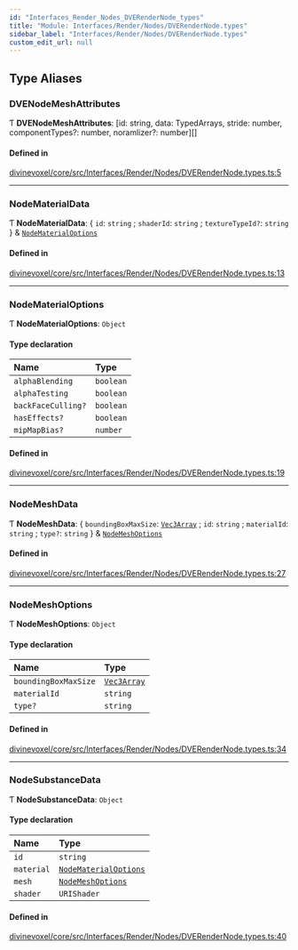 ```yaml
---
id: "Interfaces_Render_Nodes_DVERenderNode_types"
title: "Module: Interfaces/Render/Nodes/DVERenderNode.types"
sidebar_label: "Interfaces/Render/Nodes/DVERenderNode.types"
custom_edit_url: null
---
```


## Type Aliases

### DVENodeMeshAttributes

Ƭ **DVENodeMeshAttributes**: [id: string, data: TypedArrays, stride: number, componentTypes?: number, noramlizer?: number][]

#### Defined in

[divinevoxel/core/src/Interfaces/Render/Nodes/DVERenderNode.types.ts:5](https://github.com/lucasdamianjohnson/DivineVoxelEngine/blob/596fa7391478620ed460dfb4856ff0a763b91c49/divinevoxel/core/src/Interfaces/Render/Nodes/DVERenderNode.types.ts#L5)

___

### NodeMaterialData

Ƭ **NodeMaterialData**: \{ `id`: `string` ; `shaderId`: `string` ; `textureTypeId?`: `string`  } & [`NodeMaterialOptions`](Interfaces_Render_Nodes_DVERenderNode_types.md#nodematerialoptions)

#### Defined in

[divinevoxel/core/src/Interfaces/Render/Nodes/DVERenderNode.types.ts:13](https://github.com/lucasdamianjohnson/DivineVoxelEngine/blob/596fa7391478620ed460dfb4856ff0a763b91c49/divinevoxel/core/src/Interfaces/Render/Nodes/DVERenderNode.types.ts#L13)

___

### NodeMaterialOptions

Ƭ **NodeMaterialOptions**: `Object`

#### Type declaration

| Name | Type |
| :------ | :------ |
| `alphaBlending` | `boolean` |
| `alphaTesting` | `boolean` |
| `backFaceCulling?` | `boolean` |
| `hasEffects?` | `boolean` |
| `mipMapBias?` | `number` |

#### Defined in

[divinevoxel/core/src/Interfaces/Render/Nodes/DVERenderNode.types.ts:19](https://github.com/lucasdamianjohnson/DivineVoxelEngine/blob/596fa7391478620ed460dfb4856ff0a763b91c49/divinevoxel/core/src/Interfaces/Render/Nodes/DVERenderNode.types.ts#L19)

___

### NodeMeshData

Ƭ **NodeMeshData**: \{ `boundingBoxMaxSize`: [`Vec3Array`](Math_Types_Math_types.md#vec3array) ; `id`: `string` ; `materialId`: `string` ; `type?`: `string`  } & [`NodeMeshOptions`](Interfaces_Render_Nodes_DVERenderNode_types.md#nodemeshoptions)

#### Defined in

[divinevoxel/core/src/Interfaces/Render/Nodes/DVERenderNode.types.ts:27](https://github.com/lucasdamianjohnson/DivineVoxelEngine/blob/596fa7391478620ed460dfb4856ff0a763b91c49/divinevoxel/core/src/Interfaces/Render/Nodes/DVERenderNode.types.ts#L27)

___

### NodeMeshOptions

Ƭ **NodeMeshOptions**: `Object`

#### Type declaration

| Name | Type |
| :------ | :------ |
| `boundingBoxMaxSize` | [`Vec3Array`](Math_Types_Math_types.md#vec3array) |
| `materialId` | `string` |
| `type?` | `string` |

#### Defined in

[divinevoxel/core/src/Interfaces/Render/Nodes/DVERenderNode.types.ts:34](https://github.com/lucasdamianjohnson/DivineVoxelEngine/blob/596fa7391478620ed460dfb4856ff0a763b91c49/divinevoxel/core/src/Interfaces/Render/Nodes/DVERenderNode.types.ts#L34)

___

### NodeSubstanceData

Ƭ **NodeSubstanceData**: `Object`

#### Type declaration

| Name | Type |
| :------ | :------ |
| `id` | `string` |
| `material` | [`NodeMaterialOptions`](Interfaces_Render_Nodes_DVERenderNode_types.md#nodematerialoptions) |
| `mesh` | [`NodeMeshOptions`](Interfaces_Render_Nodes_DVERenderNode_types.md#nodemeshoptions) |
| `shader` | `URIShader` |

#### Defined in

[divinevoxel/core/src/Interfaces/Render/Nodes/DVERenderNode.types.ts:40](https://github.com/lucasdamianjohnson/DivineVoxelEngine/blob/596fa7391478620ed460dfb4856ff0a763b91c49/divinevoxel/core/src/Interfaces/Render/Nodes/DVERenderNode.types.ts#L40)
